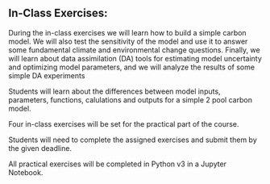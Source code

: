 ## In-Class Exercises: 

During the in-class exercises we will learn how to build a simple carbon model. We will also test the sensitivity of the model and use it to answer some fundamental climate and environmental change questions. Finally, we will learn about data assimilation (DA) tools for estimating model uncertainty and optimizing model parameters, and we will analyze the results of some simple DA experiments

Students will learn about the differences between model inputs, parameters, functions, calulations and outputs for a simple 2 pool carbon model.

Four in-class exercises will be set for the practical part of the course.

Students will need to complete the assigned exercises and submit them by the given deadline.

All practical exercises will be completed in Python v3 in a Jupyter Notebook.
